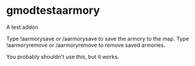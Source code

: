 # gmodtestaarmory
A test addon

Type !aarmorysave or /aarmorysave to save the armory to the map.
Type !aarmoryremove or /aarmoryremove to remove saved armories.

You probably shouldn't use this, but it works.

